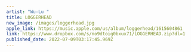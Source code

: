 ```yaml
---
artist: "Wu-Lu "
title: LOGGERHEAD
new_image: /images/loggerhead.jpg
apple_link: https://music.apple.com/us/album/loggerhead/1615604861
link: https://www.dropbox.com/s/no9dtoig0bxux71/LOGGERHEAD.zip?dl=1
published_date: 2022-07-09T03:17:45.969Z
---
```

